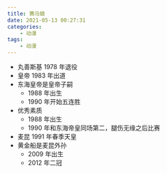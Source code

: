 ```yaml
---
title: 赛马娘
date: 2021-05-13 00:27:31
categories:
    - 动漫
tags:
    - 动漫
---
```


-   丸善斯基 1978 年退役
-   皇帝 1983 年出道
-   东海皇帝是皇帝子嗣
    -   1988 年出生
    -   1990 年开始五连胜
-   优秀素质
    -   1988 年出生
    -   1990 年和东海帝皇同场第二，腿伤无缘之后比赛
-   麦昆 1991 年春季天皇
-   黄金船是麦昆外孙
    -   2009 年出生
    -   2012 年二冠
